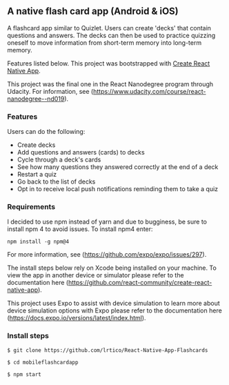 ## A native flash card app (Android & iOS)
A flashcard app similar to Quizlet. Users can create 'decks' that contain questions and answers. The decks can then be used to practice quizzing oneself to move information from short-term memory into long-term memory.

Features listed below. This project was bootstrapped with [Create React Native App](https://github.com/react-community/create-react-native-app).

This project was the final one in the React Nanodegree program through Udacity. For information, see (https://www.udacity.com/course/react-nanodegree--nd019).

### Features
Users can do the following:
- Create decks
- Add questions and answers (cards) to decks
- Cycle through a deck's cards
- See how many questions they answered correctly at the end of a deck
- Restart a quiz
- Go back to the list of decks
- Opt in to receive local push notifications reminding them to take a quiz

### Requirements
I decided to use npm instead of yarn and due to bugginess, be sure to install npm 4 to avoid issues. To install npm4 enter:

```
npm install -g npm@4

```
For more information, see (https://github.com/expo/expo/issues/297).

The install steps below rely on Xcode being installed on your machine. To view the app in another device or simulator please refer to the documentation here (https://github.com/react-community/create-react-native-app).

This project uses Expo to assist with device simulation to learn more about device simulation options with Expo please refer to the documentation here (https://docs.expo.io/versions/latest/index.html).

### Install steps
```
$ git clone https://github.com/lrtico/React-Native-App-Flashcards

$ cd mobileflashcardapp

$ npm start

```
